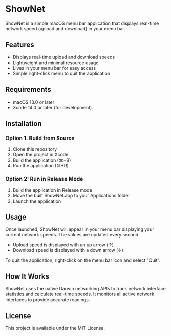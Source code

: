 # ShowNet

ShowNet is a simple macOS menu bar application that displays real-time network speed (upload and download) in your menu bar.

## Features

- Displays real-time upload and download speeds
- Lightweight and minimal resource usage
- Lives in your menu bar for easy access
- Simple right-click menu to quit the application

## Requirements

- macOS 13.0 or later
- Xcode 14.0 or later (for development)

## Installation

### Option 1: Build from Source

1. Clone this repository
2. Open the project in Xcode
3. Build the application (⌘+B)
4. Run the application (⌘+R)

### Option 2: Run in Release Mode

1. Build the application in Release mode
2. Move the built ShowNet.app to your Applications folder
3. Launch the application

## Usage

Once launched, ShowNet will appear in your menu bar displaying your current network speeds. The values are updated every second.

- Upload speed is displayed with an up arrow (↑)
- Download speed is displayed with a down arrow (↓)

To quit the application, right-click on the menu bar icon and select "Quit".

## How It Works

ShowNet uses the native Darwin networking APIs to track network interface statistics and calculate real-time speeds. It monitors all active network interfaces to provide accurate readings.

## License

This project is available under the MIT License. 